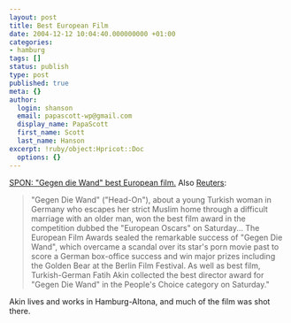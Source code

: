 ```yaml
---
layout: post
title: Best European Film
date: 2004-12-12 10:04:40.000000000 +01:00
categories:
- hamburg
tags: []
status: publish
type: post
published: true
meta: {}
author:
  login: shanson
  email: papascott-wp@gmail.com
  display_name: PapaScott
  first_name: Scott
  last_name: Hanson
excerpt: !ruby/object:Hpricot::Doc
  options: {}
---
```

<p><a title="Kino: 'Gegen die Wand' bester europäischer Film - Kultur - SPIEGEL ONLINE" href="http://www.spiegel.de/kultur/kino/0,1518,332480,00.html">SPON: "Gegen die Wand" best European film.</a> Also <a title="Entertainment News Article | Reuters.co.uk" href="http://www.reuters.co.uk/newsArticle.jhtml?type=entertainmentNews&storyID=637121">Reuters</a>:  </p>
<blockquote><p>"Gegen Die Wand" ("Head-On"), about a young Turkish woman in Germany who escapes her strict Muslim home through a difficult marriage with an older man, won the best film award in the competition dubbed the "European Oscars" on Saturday... The European Film Awards sealed the remarkable success of "Gegen Die Wand", which overcame a scandal over its star's porn movie past to score a German box-office success and win major prizes including the Golden Bear at the Berlin Film Festival. As well as best film, Turkish-German Fatih Akin collected the best director award for "Gegen Die Wand" in the People's Choice category on Saturday."</p></blockquote>
<p>Akin lives and works in Hamburg-Altona, and much of the film was shot there.</p>
